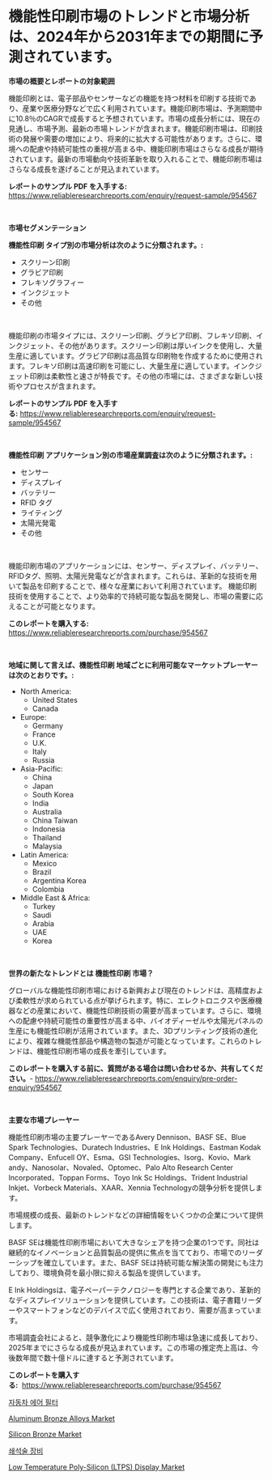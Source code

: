 <p><h1>機能性印刷市場のトレンドと市場分析は、2024年から2031年までの期間に予測されています。</h1></p><p><strong>市場の概要とレポートの対象範囲</strong></p>
<p><p>機能印刷とは、電子部品やセンサーなどの機能を持つ材料を印刷する技術であり、産業や医療分野などで広く利用されています。機能印刷市場は、予測期間中に10.8％のCAGRで成長すると予想されています。市場の成長分析には、現在の見通し、市場予測、最新の市場トレンドが含まれます。機能印刷市場は、印刷技術の発展や需要の増加により、将来的に拡大する可能性があります。さらに、環境への配慮や持続可能性の重視が高まる中、機能印刷市場はさらなる成長が期待されています。最新の市場動向や技術革新を取り入れることで、機能印刷市場はさらなる成長を遂げることが見込まれています。</p></p>
<p><strong>レポートのサンプル PDF を入手する:</strong> <a href="https://www.reliableresearchreports.com/enquiry/request-sample/954567">https://www.reliableresearchreports.com/enquiry/request-sample/954567</a></p>
<p>&nbsp;</p>
<p><strong>市場セグメンテーション</strong></p>
<p><strong>機能性印刷 タイプ別の市場分析は次のように分類されます。:</strong></p>
<p><ul><li>スクリーン印刷</li><li>グラビア印刷</li><li>フレキソグラフィー</li><li>インクジェット</li><li>その他</li></ul></p>
<p>&nbsp;</p>
<p><p>機能印刷の市場タイプには、スクリーン印刷、グラビア印刷、フレキソ印刷、インクジェット、その他があります。スクリーン印刷は厚いインクを使用し、大量生産に適しています。グラビア印刷は高品質な印刷物を作成するために使用されます。フレキソ印刷は高速印刷を可能にし、大量生産に適しています。インクジェット印刷は柔軟性と速さが特長です。その他の市場には、さまざまな新しい技術やプロセスが含まれます。</p></p>
<p><strong>レポートのサンプル PDF を入手する:</strong>&nbsp;<a href="https://www.reliableresearchreports.com/enquiry/request-sample/954567">https://www.reliableresearchreports.com/enquiry/request-sample/954567</a></p>
<p>&nbsp;</p>
<p><strong> 機能性印刷 アプリケーション別の市場産業調査は次のように分類されます。:</strong></p>
<p><ul><li>センサー</li><li>ディスプレイ</li><li>バッテリー</li><li>RFID タグ</li><li>ライティング</li><li>太陽光発電</li><li>その他</li></ul></p>
<p>&nbsp;</p>
<p><p>機能印刷市場のアプリケーションには、センサー、ディスプレイ、バッテリー、RFIDタグ、照明、太陽光発電などが含まれます。これらは、革新的な技術を用いて製品を印刷することで、様々な産業において利用されています。 機能印刷技術を使用することで、より効率的で持続可能な製品を開発し、市場の需要に応えることが可能となります。</p></p>
<p><strong>このレポートを購入する:</strong>&nbsp; <a href="https://www.reliableresearchreports.com/purchase/954567">https://www.reliableresearchreports.com/purchase/954567</a></p>
<p>&nbsp;</p>
<p><strong>地域に関して言えば、機能性印刷 地域ごとに利用可能なマーケットプレーヤーは次のとおりです。:</strong></p>
<p><ul>
    <li>
        North America:
        <ul>
            <li>United States</li>
            <li>Canada</li>
        </ul>
    </li>
    <li>
        Europe:
        <ul>
            <li>Germany</li>
            <li>France</li>
            <li>U.K.</li>
            <li>Italy</li>
            <li>Russia</li>
        </ul>
    </li>
    <li>
        Asia-Pacific:
        <ul>
            <li>China</li>
            <li>Japan</li>
            <li>South Korea</li>
            <li>India</li>
            <li>Australia</li>
            <li>China Taiwan</li>
            <li>Indonesia</li>
            <li>Thailand</li>
            <li>Malaysia</li>
        </ul>
    </li>
    <li>
        Latin America:
        <ul>
            <li>Mexico</li>
            <li>Brazil</li>
            <li>Argentina Korea</li>
            <li>Colombia</li>
        </ul>
    </li>
    <li>
        Middle East & Africa:
        <ul>
            <li>Turkey</li>
            <li>Saudi</li>
            <li>Arabia</li>
            <li>UAE</li>
            <li>Korea</li>
        </ul>
    </li>
    </ul></p>
<p>&nbsp;</p>
<p><strong>世界の新たなトレンドとは 機能性印刷 市場？</strong></p>
<p><p>グローバルな機能性印刷市場における新興および現在のトレンドは、高精度および柔軟性が求められている点が挙げられます。特に、エレクトロニクスや医療機器などの産業において、機能性印刷技術の需要が高まっています。さらに、環境への配慮や持続可能性の重要性が高まる中、バイオディーゼルや太陽光パネルの生産にも機能性印刷が活用されています。また、3Dプリンティング技術の進化により、複雑な機能性部品や構造物の製造が可能となっています。これらのトレンドは、機能性印刷市場の成長を牽引しています。</p></p>
<p><strong>このレポートを購入する前に、質問がある場合は問い合わせるか、共有してください。</strong>- <a href="https://www.reliableresearchreports.com/enquiry/pre-order-enquiry/954567">https://www.reliableresearchreports.com/enquiry/pre-order-enquiry/954567</a></p>
<p>&nbsp;</p>
<p><strong>主要な市場プレーヤー</strong></p>
<p><p>機能性印刷市場の主要プレーヤーであるAvery Dennison、BASF SE、Blue Spark Technologies、Duratech Industries、E Ink Holdings、Eastman Kodak Company、Enfucell OY、Esma、GSI Technologies、Isorg、Kovio、Mark andy、Nanosolar、Novaled、Optomec、Palo Alto Research Center Incorporated、Toppan Forms、Toyo Ink Sc Holdings、Trident Industrial Inkjet、Vorbeck Materials、XAAR、Xennia Technologyの競争分析を提供します。 </p><p>市場規模の成長、最新のトレンドなどの詳細情報をいくつかの企業について提供します。 </p><p>BASF SEは機能性印刷市場において大きなシェアを持つ企業の1つです。同社は継続的なイノベーションと品質製品の提供に焦点を当てており、市場でのリーダーシップを確立しています。また、BASF SEは持続可能な解決策の開発にも注力しており、環境負荷を最小限に抑える製品を提供しています。</p><p>E Ink Holdingsは、電子ペーパーテクノロジーを専門とする企業であり、革新的なディスプレイソリューションを提供しています。この技術は、電子書籍リーダーやスマートフォンなどのデバイスで広く使用されており、需要が高まっています。</p><p>市場調査会社によると、競争激化により機能性印刷市場は急速に成長しており、2025年までにさらなる成長が見込まれています。この市場の推定売上高は、今後数年間で数十億ドルに達すると予測されています。</p></p>
<p><strong>このレポートを購入する:</strong>&nbsp;&nbsp;<a href="https://www.reliableresearchreports.com/purchase/954567">https://www.reliableresearchreports.com/purchase/954567</a></p>
<p><p><a href="https://medium.com/@pwbbmsbwwv85/%EC%9E%90%EB%8F%99%EC%B0%A8-%EC%97%90%EC%96%B4-%ED%95%84%ED%84%B0-%EC%8B%9C%EC%9E%A5-%EC%8B%9C%EC%9E%A5-cagr-%EC%8B%9C%EC%9E%A5-%EB%8F%99%ED%96%A5-%EB%B0%8F-%EC%84%B1%EC%9E%A5-%EC%A0%84%EB%9E%B5%EC%97%90-%EB%8C%80%ED%95%9C-%ED%86%B5%EC%B0%B0%EB%A0%A5-7970dca4fb7a">자동차 에어 필터</a></p><p><a href="https://view.publitas.com/reportprime-1/aluminum-bronze-alloys-market-size-and-growth-market-segmentation-regional-and-country-breakdowns-and-market-trends-for-period-from-2024-2031/">Aluminum Bronze Alloys Market</a></p><p><a href="https://view.publitas.com/reportprime-1/silicon-bronze-market-analysis-examines-its-scope-on-growth-opportunities-and-forecasted-trends-spanning-from-2024-to-2031/">Silicon Bronze Market</a></p><p><a href="https://medium.com/@pwbbmsbwwv85/%EC%A7%84%ED%86%B5%EC%9E%A5%EB%B9%84-%EC%8B%9C%EC%9E%A5%EC%9D%80-%EC%8B%9C%EC%9E%A5-%EC%A0%90%EC%9C%A0%EC%9C%A8-%EC%8B%9C%EC%9E%A5-%EB%8F%99%ED%96%A5-%EB%B0%8F-%EC%8B%9C%EC%9E%A5-%EC%84%B1%EC%9E%A5%EC%97%90-%EB%8C%80%ED%95%9C-%EC%A0%95%EB%B3%B4%EB%A5%BC-%EC%A0%9C%EA%B3%B5%ED%95%A9%EB%8B%88%EB%8B%A4-dde3131c5daa">쇄석술 장비</a></p><p><a href="https://github.com/markusgodoy/Market-Research-Report-List-2/blob/main/low-temperature-poly-silicon-ltps-display-market.md">Low Temperature Poly-Silicon (LTPS) Display Market</a></p></p>